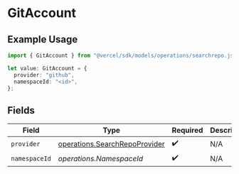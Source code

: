 # GitAccount

## Example Usage

```typescript
import { GitAccount } from "@vercel/sdk/models/operations/searchrepo.js";

let value: GitAccount = {
  provider: "github",
  namespaceId: "<id>",
};
```

## Fields

| Field                                                                          | Type                                                                           | Required                                                                       | Description                                                                    |
| ------------------------------------------------------------------------------ | ------------------------------------------------------------------------------ | ------------------------------------------------------------------------------ | ------------------------------------------------------------------------------ |
| `provider`                                                                     | [operations.SearchRepoProvider](../../models/operations/searchrepoprovider.md) | :heavy_check_mark:                                                             | N/A                                                                            |
| `namespaceId`                                                                  | *operations.NamespaceId*                                                       | :heavy_check_mark:                                                             | N/A                                                                            |
